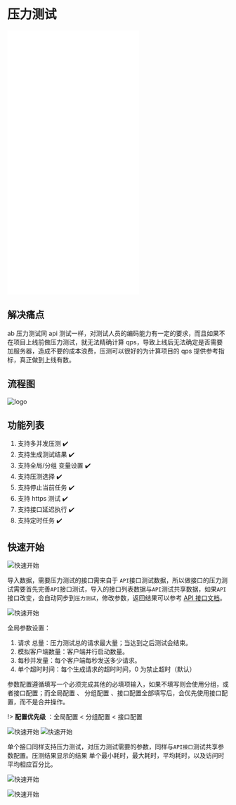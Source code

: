 # 压力测试

<!-- ###### 由于日常迭代开发紧张，该功能正在紧急开发中..., 敬请期待 🙏🙏🙏🙏 -->

<iframe src="//player.bilibili.com/player.html?aid=976602317&bvid=BV1i44y1e74h&cid=437420996&page=1" scrolling="no" border="0" frameborder="no" framespacing="0" framespacing="0"  height="600"  style=”width: 100%;height: 500px; max-width: 100%;align:center;padding:20px 0;” > </iframe>

## 解决痛点

ab 压力测试同 api 测试一样，对测试人员的编码能力有一定的要求，而且如果不在项目上线前做压力测试，就无法精确计算 qps，导致上线后无法确定是否需要加服务器，造成不要的成本浪费，压测可以很好的为计算项目的 qps 提供参考指标，真正做到上线有数。

## 流程图

![logo](../img/ab.jpeg)

## 功能列表

1.  支持多并发压测 :heavy_check_mark:
2.  支持生成测试结果 :heavy_check_mark:
3.  支持全局/分组 变量设置 :heavy_check_mark:
4.  支持压测选择 :heavy_check_mark:
5.  支持停止当前任务 :heavy_check_mark:
6.  支持 https 测试 :heavy_check_mark:
7.  支持接口延迟执行 :heavy_check_mark:
8.  支持定时任务 :heavy_check_mark:

## 快速开始

![快速开始](../img/ab/ab01.jpeg '::etest-col-8')

导入数据，需要压力测试的接口需来自于 `API`接口测试数据，所以做接口的压力测试需要首先完善`API`接口测试，导入的接口列表数据与`API`测试共享数据，如果`API`接口改变，会自动同步到`压力测试`，修改参数，返回结果可以参考 [API 接口文档](application/api.md)。

![快速开始](../img/ab/ab02.jpeg '::etest-col-8')

全局参数设置：

1. 请求 总量：压力测试总的请求最大量；当达到之后测试会结束。
2. 模拟客户端数量：客户端并行启动数量。
3. 每秒并发量：每个客户端每秒发送多少请求。
4. 单个超时时间：每个生成请求的超时时间，0 为禁止超时（默认）

参数配置遵循填写一个必须完成其他的必填项输入，如果不填写则会使用分组，或者接口配置；而全局配置 、 分组配置 、接口配置全部填写后，会优先使用接口配置，而不是合并操作。

!> **配置优先级** ：全局配置 < 分组配置 < 接口配置

![快速开始](../img/ab/ab04.jpeg '::etest-col-8')
![快速开始](../img/ab/ab06.png '::etest-col-8')

单个接口同样支持压力测试，对压力测试需要的参数，同样与`API接口`测试共享参数配置。压测结果显示的结果
单个最小耗时，最大耗时，平均耗时，以及访问时平均相应百分比。

![快速开始](../img/ab/ab05.jpeg '::etest-col-8')

![快速开始](../img/ab/ab07.jpeg '::etest-col-8')
